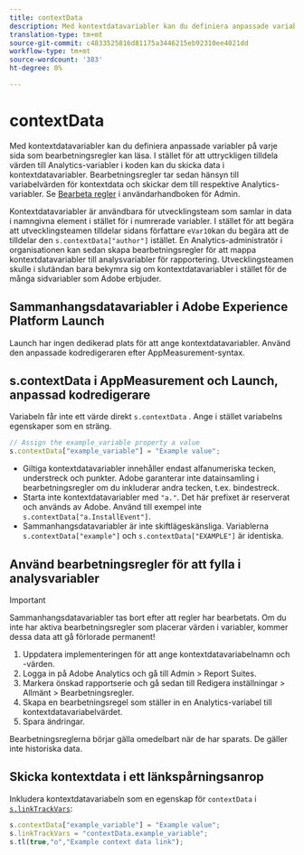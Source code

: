 ```yaml
---
title: contextData
description: Med kontextdatavariabler kan du definiera anpassade variabler på varje sida som bearbetningsregler kan läsa.
translation-type: tm+mt
source-git-commit: c4833525816d81175a3446215eb92310ee4021dd
workflow-type: tm+mt
source-wordcount: '383'
ht-degree: 0%

---
```



# contextData

Med kontextdatavariabler kan du definiera anpassade variabler på varje sida som bearbetningsregler kan läsa. I stället för att uttryckligen tilldela värden till Analytics-variabler i koden kan du skicka data i kontextdatavariabler. Bearbetningsregler tar sedan hänsyn till variabelvärden för kontextdata och skickar dem till respektive Analytics-variabler. Se [Bearbeta regler](/help/admin/admin/c-processing-rules/c-processing-rules-configuration/t-processing-rules.md) i användarhandboken för Admin.

Kontextdatavariabler är användbara för utvecklingsteam som samlar in data i namngivna element i stället för i numrerade variabler. I stället för att begära att utvecklingsteamen tilldelar sidans författare `eVar10`kan du begära att de tilldelar den `s.contextData["author"]` istället. En Analytics-administratör i organisationen kan sedan skapa bearbetningsregler för att mappa kontextdatavariabler till analysvariabler för rapportering. Utvecklingsteamen skulle i slutändan bara bekymra sig om kontextdatavariabler i stället för de många sidvariabler som Adobe erbjuder.

## Sammanhangsdatavariabler i Adobe Experience Platform Launch

Launch har ingen dedikerad plats för att ange kontextdatavariabler. Använd den anpassade kodredigeraren efter AppMeasurement-syntax.

## s.contextData i AppMeasurement och Launch, anpassad kodredigerare

Variabeln får inte ett värde direkt `s.contextData` . Ange i stället variabelns egenskaper som en sträng.

```js
// Assign the example_variable property a value
s.contextData["example_variable"] = "Example value";
```

* Giltiga kontextdatavariabler innehåller endast alfanumeriska tecken, understreck och punkter. Adobe garanterar inte datainsamling i bearbetningsregler om du inkluderar andra tecken, t.ex. bindestreck.
* Starta inte kontextdatavariabler med `"a."`. Det här prefixet är reserverat och används av Adobe. Använd till exempel inte `s.contextData["a.InstallEvent"]`.
* Sammanhangsdatavariabler är inte skiftlägeskänsliga. Variablerna `s.contextData["example"]` och `s.contextData["EXAMPLE"]` är identiska.

## Använd bearbetningsregler för att fylla i analysvariabler

>[!IMPORTANT]
>
>Sammanhangsdatavariabler tas bort efter att regler har bearbetats. Om du inte har aktiva bearbetningsregler som placerar värden i variabler, kommer dessa data att gå förlorade permanent!

1. Uppdatera implementeringen för att ange kontextdatavariabelnamn och -värden.
2. Logga in på Adobe Analytics och gå till Admin > Report Suites.
3. Markera önskad rapportserie och gå sedan till Redigera inställningar > Allmänt > Bearbetningsregler.
4. Skapa en bearbetningsregel som ställer in en Analytics-variabel till kontextdatavariabelvärdet.
5. Spara ändringar.

Bearbetningsreglerna börjar gälla omedelbart när de har sparats. De gäller inte historiska data.

## Skicka kontextdata i ett länkspårningsanrop

Inkludera kontextdatavariabeln som en egenskap för `contextData` i [`s.linkTrackVars`](../config-vars/linktrackvars.md):

```js
s.contextData["example_variable"] = "Example value";
s.linkTrackVars = "contextData.example_variable";
s.tl(true,"o","Example context data link");
```
